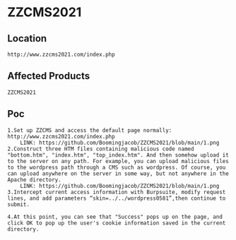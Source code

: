 # ZZCMS2021 

Location
----
    http://www.zzcms2021.com/index.php

Affected Products
----
    ZZCMS2021
Poc
----
    1.Set up ZZCMS and access the default page normally: http://www.zzcms2021.com/index.php
        LINK: https://github.com/Boomingjacob/ZZCMS2021/blob/main/1.png
    2.Construct three HTM files containing malicious code named "bottom.htm", "index.htm", "top_index.htm". And then somehow upload it to the server on any path. For example, you can upload malicious files to the wordpress path through a CMS such as wordpress. Of course, you can upload anywhere on the server in some way, but not anywhere in the Apache directory.
        LINK: https://github.com/Boomingjacob/ZZCMS2021/blob/main/1.png
    3.Intercept current access information with Burpsuite, modify request lines, and add parameters “skin=../../wordpress0581”,then continue to submit.
    
    4.At this point, you can see that "Success" pops up on the page, and click OK to pop up the user's cookie information saved in the current directory.
